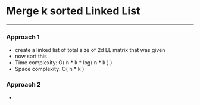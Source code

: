 # Merge k sorted Linked List

---

### Approach 1

- create a linked list of total size of 2d LL matrix that was given
- now sort this
- Time complexity: O( n * k * log( n * k ) )
- Space complexity: O( n * k )

### Approach 2

- 